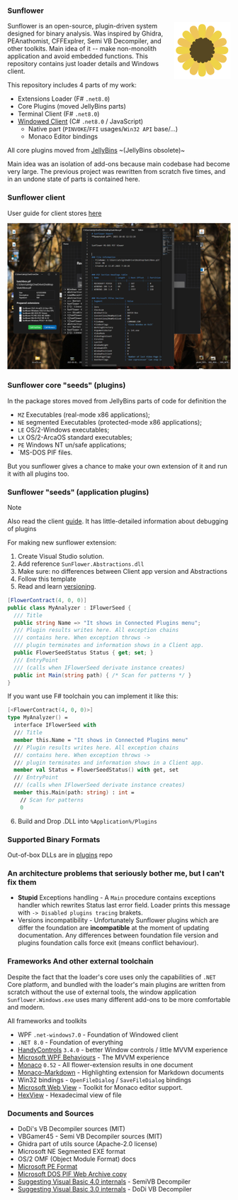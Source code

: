 ### Sunflower

<img src="assets/sunflower.svg" height="128" width="128" align="right">

Sunflower is an open-source, plugin-driven system designed for binary analysis. 
Was inspired by Ghidra, PEAnathomist, CFFExplrer, Semi VB Decompiler, and other toolkits. 
Main idea of it -- make non-monolith application and avoid embedded functions. This repository contains
just loader details and Windows client.   

This repository includes 4 parts of my work:
 - Extensions Loader (F# `.net8.0`)
 - Core Plugins (moved JellyBins parts)
 - Terminal Client (F# `.net8.0`)
 - [Windowed Client](WINDOWS.md) (C# `.net8.0` / JavaScript)
    - Native part (`PINVOKE`/`FFI` usages/`Win32 API` base/...)
    - Monaco Editor bindings

All core plugins moved from [JellyBins](https://github.com/AlexeyTolstopyatov/jellybins) ~(JellyBins obsolete)~

Main idea was an isolation of add-ons because main codebase had become
very large. The previous project was rewritten from scratch five times, and in an undone state of parts is contained here. 

### Sunflower client

User guide for client stores [here](WINDOWS.md)

<img src="assets/mdbook.png">

### Sunflower core "seeds" (plugins)

In the package stores moved from JellyBins parts of code
for definition the
 - `MZ` Executables (real-mode x86 applications);
 - `NE` segmented Executables (protected-mode x86 applications);
 - `LE` OS/2-Windows executables; 
 - `LX` OS/2-ArcaOS standard executables;
 - `PE` Windows NT un/safe applications;
 - `MS-DOS PIF files.

But you sunflower gives a chance to make your own extension of it and
run it with all plugins too.

### Sunflower "seeds" (application plugins)

> [!NOTE]
> Also read the client [guide](WINDOWS.md). It has little-detailed information
> about debugging of plugins

For making new sunflower extension:
1) Create Visual Studio solution.
2) Add reference `SunFlower.Abstractions.dll`
3) Make sure: no differences between Client app version and Abstractions
4) Follow this template
5) Read and learn [versioning](VERSIONING.md).

```csharp
[FlowerContract(4, 0, 0)]
public class MyAnalyzer : IFlowerSeed {
  /// Title
  public string Name => "It shows in Connected Plugins menu";
  /// Plugin results writes here. All exception chains
  /// contains here. When exception throws -> 
  /// plugin terminates and information shows in a Client app.
  public FlowerSeedStatus Status { get; set; }
  /// EntryPoint 
  /// (calls when IFlowerSeed derivate instance creates)
  public int Main(string path) { /* Scan for patterns */ }
}
```

If you want use F# toolchain you can implement it like this:

```fsharp
[<FlowerContract(4, 0, 0)>]
type MyAnalyzer() =
  interface IFlowerSeed with
  /// Title
  member this.Name = "It shows in Connected Plugins menu"
  /// Plugin results writes here. All exception chains
  /// contains here. When exception throws -> 
  /// plugin terminates and information shows in a Client app.
  member val Status = FlowerSeedStatus() with get, set
  /// EntryPoint
  /// (calls when IFlowerSeed derivate instance creates)
  member this.Main(path: string) : int = 
    // Scan for patterns
    0
```

6) Build and Drop .DLL into `%Application%/Plugins`

### Supported Binary Formats

Out-of-box DLLs are in [plugins](https://github.com/AlexeyTolstopyatov/SunFlower.Plugins/) repo

### An architecture problems that seriously bother me, but I can't fix them

 - **Stupid** Exceptions handling -
A `Main` procedure contains exceptions handler which
rewrites Status last error field. Loader prints this message with `-> Disabled plugins tracing` brakets.
 - Versions incompatibility - Unfortunately Sunflower plugins which are differ the foundation are **incompatible** at the moment of updating documentation.
Any differences between foundation file version and plugins foundation calls force exit (means conflict behaviour).

### Frameworks And other external toolchain

Despite the fact that the loader's core uses only the capabilities of `.NET` Core platform, and bundled with the loader's main plugins are written from scratch without the use of external tools, the window application `Sunflower.Windows.exe` uses many different add-ons to be more comfortable and modern. 

All frameworks and toolkits
 - WPF `.net-windows7.0` - Foundation of Windowed client
 - `.NET 8.0` - Foundation of everything
 - [HandyControls](https://github.com/HandyOrg/HandyControl) `3.4.0` - better Window controls / little MVVM experience
 - [Microsoft WPF Behaviours](https://github.com/microsoft/XamlBehaviorsWpf) - The MVVM experience
 - [Monaco](https://github.com/microsoft/monaco-editor) `0.52` - All flower-extension results in one document 
 - [Monaco-Markdown](https://github.com/trofimander/monaco-markdown) - Highlighting extension for Markdown documents
 - Win32 bindings - `OpenFileDialog` / `SaveFileDialog` bindings
 - [Microsoft Web View](https://github.com/MicrosoftEdge/WebView2Browser) - Toolkit for Monaco editor support.
 - [HexView](https://github.com/fjeremic/HexView.Wpf) - Hexadecimal view of file

### Documents and Sources
 - DoDi's VB Decompiler sources (MIT)
 - VBGamer45 - Semi VB Decompiler sources (MIT) 
 - Ghidra part of utils source (Apache-2.0 license)
 - Microsoft NE Segmented EXE format
 - OS/2 OMF (Object Module Format) docs
 - [Microsoft PE Format](https://learn.microsoft.com/en-us/windows/win32/debug/pe-format)
 - [Microsoft DOS PIF Web Archive copy](https://web.archive.org/web/20220214185118/http://www.smsoft.ru/en/pifdoc.htm)
 - [Suggesting Visual Basic 4.0 internals](https://gist.github.com/AlexeyTolstopyatov/96a4d36639256fb624e32ae6153bfa11) - SemiVB Decompiler
 - [Suggesting Visual Basic 3.0 internals](https://gist.github.com/AlexeyTolstopyatov/fc19496b8b1a9a5bbb5f12c415c0c1f3) - DoDi VB Decompiler

